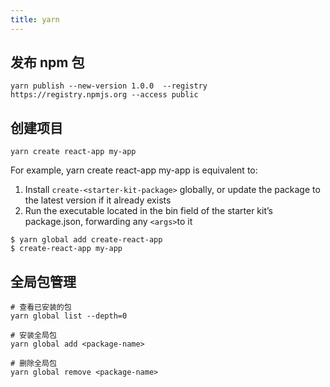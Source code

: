 ```yaml
---
title: yarn
---
```


## 发布 npm 包

```shell
yarn publish --new-version 1.0.0  --registry https://registry.npmjs.org --access public
```

## 创建项目

```shell
yarn create react-app my-app
```

For example, yarn create react-app my-app is equivalent to:

1. Install `create-<starter-kit-package>` globally, or update the package to the latest version if it already exists
2. Run the executable located in the bin field of the starter kit’s package.json, forwarding any `<args>`to it

```shell
$ yarn global add create-react-app
$ create-react-app my-app
```

## 全局包管理

```shell
# 查看已安装的包
yarn global list --depth=0

# 安装全局包
yarn global add <package-name>

# 删除全局包
yarn global remove <package-name>
```
